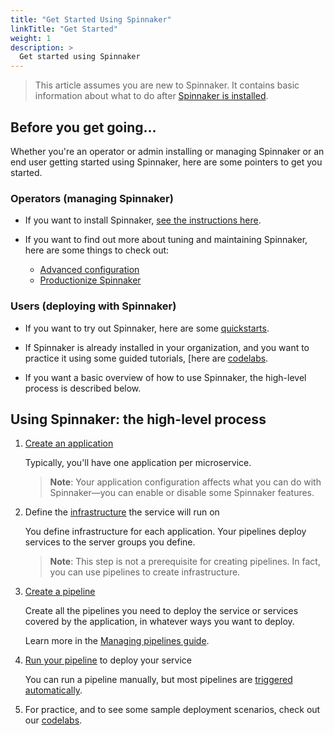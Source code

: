 ```yaml
---
title: "Get Started Using Spinnaker"
linkTitle: "Get Started"
weight: 1
description: >
  Get started using Spinnaker
---
```


> This article assumes you are new to Spinnaker. It contains basic information
> about what to do after [Spinnaker is installed](/docs/setup/install/).

## Before you get going...

Whether you're an operator or admin installing or managing Spinnaker or an
end user getting started using Spinnaker, here are some pointers to get you
started.

### Operators (managing Spinnaker)

* If you want to install Spinnaker, [see the instructions here](/docs/setup/install/).

* If you want to find out more about tuning and maintaining Spinnaker, here are
some things to check out:

  - [Advanced configuration](/docs/setup/other_config/)
  - [Productionize Spinnaker](/docs/setup/productionize/)

### Users (deploying with Spinnaker)

* If you want to try out Spinnaker, here are some
[quickstarts](/docs/setup/quickstart/).

* If Spinnaker is already installed in your organization, and you want to practice it
using some guided tutorials, [here are 
[codelabs](/docs/guides/tutorials/codelabs/).

* If you want a basic overview of how to use Spinnaker, the high-level
process is described below.

## Using Spinnaker: the high-level process

1. [Create an application](/docs/guides/user/applications/)

   Typically, you'll have one application per microservice.

   > **Note**: Your application configuration affects what you can do with
   Spinnaker&mdash;you can enable or disable some Spinnaker features.

1. Define the [infrastructure](/docs/concepts/) the service will run on

   You define infrastructure for each application. Your pipelines deploy
   services to the server groups you define.

   > **Note**: This step is not a prerequisite for creating pipelines. In fact, you
   > can use pipelines to create infrastructure.

1. [Create a pipeline](/docs/guides/user/pipeline/managing-pipelines/)

   Create all the pipelines you need to deploy the service or services
   covered by the application, in whatever ways you want to deploy.

   Learn more in the [Managing pipelines
   guide](/docs/guides/user/pipeline/managing-pipelines/).  

2. [Run your pipeline](/docs/guides/user/pipeline/triggers/) to deploy your service

   You can run a pipeline manually, but most pipelines are [triggered
   automatically](/docs/guides/user/pipeline/triggers/).

3. For practice, and to see some sample deployment scenarios, check out our
[codelabs](/docs/guides/tutorials/codelabs/).

<!--
## The advanced stuff

When you can create and run pipelines, you've got the basics down, but there's a
lot more you can do with Spinnaker.

* [Configure and execute automated canary analysis](/docs/guides/user/canary/)
for your deployments

* [Choose a deployment strategy](/docs/concepts/#deployment-strategies)

* Get to know the [`spin` command-line interface](/docs/guides/spin/cli/)
-->
